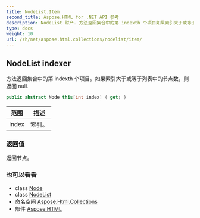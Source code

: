 ```yaml
---
title: NodeList.Item
second_title: Aspose.HTML for .NET API 参考
description: NodeList 财产. 方法返回集合中的第 indexth 个项目如果索引大于或等于列表中的节点数则返回 null.
type: docs
weight: 10
url: /zh/net/aspose.html.collections/nodelist/item/
---
```

## NodeList indexer

方法返回集合中的第 indexth 个项目。如果索引大于或等于列表中的节点数，则返回 null.

```csharp
public abstract Node this[int index] { get; }
```

| 范围 | 描述 |
| --- | --- |
| index | 索引。 |

### 返回值

返回节点。

### 也可以看看

* class [Node](../../../aspose.html.dom/node/)
* class [NodeList](../)
* 命名空间 [Aspose.Html.Collections](../../nodelist/)
* 部件 [Aspose.HTML](../../../)


